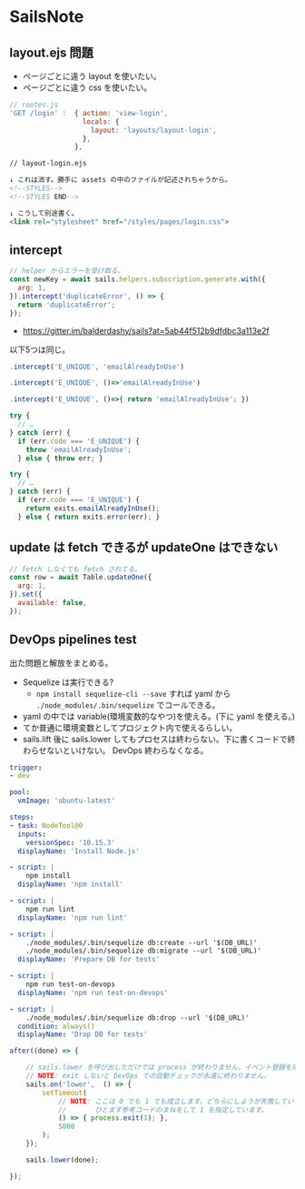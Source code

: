 SailsNote
===

## layout.ejs 問題

- ページごとに違う layout を使いたい。
- ページごとに違う css を使いたい。

```javascript
// routes.js
'GET /login' :  { action: 'view-login',
                  locals: {
                    layout: 'layouts/layout-login',
                  },
                },
```

```html
// layout-login.ejs

↓ これは消す。勝手に assets の中のファイルが記述されちゃうから。
<!--STYLES-->
<!--STYLES END-->

↓ こうして別途書く。
<link rel="stylesheet" href="/styles/pages/login.css">
```

## intercept

```javascript
// helper からエラーを受け取る。
const newKey = await sails.helpers.subscription.generate.with({
  arg: 1,
}).intercept('duplicateError', () => {
  return 'duplicateError';
});
```

- https://gitter.im/balderdashy/sails?at=5ab44f512b9dfdbc3a113e2f

以下5つは同じ。

```JavaScript
.intercept('E_UNIQUE', 'emailAlreadyInUse')

.intercept('E_UNIQUE', ()=>'emailAlreadyInUse')

.intercept('E_UNIQUE', ()=>{ return 'emailAlreadyInUse'; })

try {
  // …
} catch (err) {
  if (err.code === 'E_UNIQUE') {
    throw 'emailAlreadyInUse';
  } else { throw err; }

try {
  // …
} catch (err) {
  if (err.code === 'E_UNIQUE') {
    return exits.emailAlreadyInUse();
  } else { return exits.error(err); }
```

## update は fetch できるが updateOne はできない

```javascript
// fetch しなくても fetch されてる。
const row = await Table.updateOne({
  arg: 1,
}).set({
  available: false,
});
```

## DevOps pipelines test

出た問題と解放をまとめる。

- Sequelize は実行できる?
  - `npm install sequelize-cli --save` すれば yaml から `./node_modules/.bin/sequelize` でコールできる。
- yaml の中では variable(環境変数的なやつ)を使える。(下に yaml を使える。)
- てか普通に環境変数としてプロジェクト内で使えるらしい。
- sails.lift 後に sails.lower してもプロセスは終わらない。下に書くコードで終わらせないといけない。 DevOps 終わらなくなる。

```yaml
trigger:
- dev

pool:
  vmImage: 'ubuntu-latest'

steps:
- task: NodeTool@0
  inputs:
    versionSpec: '10.15.3'
  displayName: 'Install Node.js'

- script: |
    npm install
  displayName: 'npm install'

- script: |
    npm run lint
  displayName: 'npm run lint'

- script: |
    ./node_modules/.bin/sequelize db:create --url '$(DB_URL)'
    ./node_modules/.bin/sequelize db:migrate --url '$(DB_URL)'
  displayName: 'Prepare DB for tests'

- script: |
    npm run test-on-devops
  displayName: 'npm run test-on-devops'

- script: |
    ./node_modules/.bin/sequelize db:drop --url '$(DB_URL)'
  condition: always()
  displayName: 'Drop DB for tests'
```

```JavaScript
after((done) => {

    // sails.lower を呼び出しただけでは process が終わりません。イベント登録を用いて process を終わらせます。
    // NOTE: exit しないと DevOps での自動チェックが永遠に終わりません。
    sails.on('lower',  () => {
        setTimeout(
            // NOTE: ここは 0 でも 1 でも成立します。どちらにしようが失敗しているテストがあれば DevOps の結果は failed になります。
            //       ひとまず参考コードのまねをして 1 を指定しています。
            () => { process.exit(1); },
            5000
        );
    });

    sails.lower(done);

});
```
